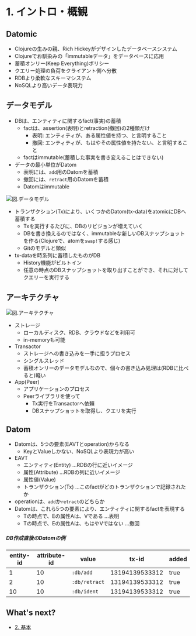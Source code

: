 # 1. イントロ・概観

## Datomic
- Clojureの生みの親、Rich Hickeyがデザインしたデータベースシステム
- Clojureでお馴染みの「immutableデータ」をデータベースに応用
- 蓄積オンリー(Keep Everything)ポリシー
- クエリー処理の負荷をクライアント側へ分散
- RDBより柔軟なスキーマシステム
- NoSQLより高いデータ表現力

## データモデル
- DBは、エンティティに関するfact(事実)の蓄積
  - factは、assertion(表明)とretraction(撤回)の2種類だけ
    - 表明: エンティティが、ある属性値を持つ、と言明すること
    - 撤回: エンティティが、もはやその属性値を持たない、と言明すること
  - factはimmutable(蓄積した事実を書き変えることはできない)
- データの最小単位がDatom
  - 表明には、`add`用のDatomを蓄積
  - 撤回には、`retract`用のDatomを蓄積
  - Datomはimmutable


![図.データモデル](img/model.png)

- トランザクション(Tx)により、いくつかのDatom(tx-data)をatomicにDBへ蓄積する
  - Txを実行するたびに、DBのリビジョンが増えていく
  - DBを書き換えるのではなく、immutableな新しいDBスナップショットを作る(Clojureで、atomを`swap!`する感じ)
  - Gitのモデルと類似
- tx-dataを時系列に蓄積したものがDB
  - History機能がビルトイン
  - 任意の時点のDBスナップショットを取り出すことができ、それに対してクエリーを実行する

## アーキテクチャ
![図.アーキテクチャ](img/arc.png)

- ストレージ
  - ローカルディスク、RDB、クラウドなどを利用可
  - in-memoryも可能
- Transactor
  - ストレージへの書き込みを一手に担うプロセス
  - シングルスレッド
  - 蓄積オンリーのデータモデルなので、個々の書き込み処理は(RDBに比べると)軽い
- App(Peer)
  - アプリケーションのプロセス
  - Peerライブラリを使って
    - Tx実行をTransactorへ依頼
    - DBスナップショットを取得し、クエリを実行

## Datom

- Datomは、5つの要素(EAVTとoperation)からなる
  - KeyとValueしかない、NoSQLより表現力が高い
- EAVT
  - エンティティ(Entity) ...RDBの行に近いイメージ
  - 属性(Attribute) ...RDBの列に近いイメージ
  - 属性値(Value)
  - トランザクション(Tx) ...このfactがどのトランザクションで記録されたか
- operationは、`add`か`retract`のどちらか
- Datomは、これら5つの要素により、エンティティに関するfactを表現する
  - Tの時点で、Eの属性Aは、Vである ...表明
  - Tの時点で、Eの属性Aは、もはやVではない ...撤回

##### DB作成直後のDatomの例

|entity-id |attribute-id |value        |tx-id         |added|
|----------|-------------|-------------|--------------|-----|
|1         |10           |`:db/add`    |13194139533312|true |
|2         |10           |`:db/retract`|13194139533312|true |
|10        |10           |`:db/ident`  |13194139533312|true |

## What's next?
- [2. 基本](2-basics.md)
